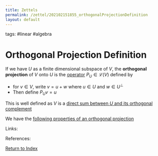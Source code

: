```yaml
---
title: Zettels
permalink: /zettel/202102151855_orthogonalProjectionDefinition
layout: default
---
```

tags: #linear #algebra

# Orthogonal Projection Definition

If we have $U$ as a finite dimensional subspace of $V$, the **orthogonal projection** of $V$ onto $U$ is the [operator](202102082104_operatorDefinition)
$P_U \in \mathcal{L}(V)$ defined by 
- for $v \in V$, write $v = u + w$ where $u \in U$ and $w \in U^{\bot}$ 
- Then define $P_U v = u$

This is well defined as $V$ is a [direct sum between $U$ and its orthogonal complement](202102151815_directSumOrthogonalComplement)

We have the [following properties of an orthogonal projection](202102151928_propertiesOrthogonalProjection)

Links: 

References: 

[Return to Index](index)